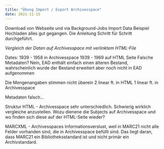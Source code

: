 ```yaml
---
title: "Übung Import / Export Archivesspace"
date: 2021-11-15
---
```


Download von Webseite und via Background-Jobs Import Data Beispiel Hochladen alles gut gegangen. Die Anleitung Schritt für Schritt durchgeführt.

*Vergleich der Daten auf Archivesspace mit verlinktem HTML-File*

Dates:
1939 - 1958 in Archivesspace
1939 - 1969 auf HTML Seite
Falsche Metadaten? Nein, EAD enthält einfach einen älteren Bestand, wahrscheinlich wurde der Bestand erweitert aber noch nicht in EAD aufgenommen

Die Mengenangaben stimmen nicht überein
2 linear ft. in HTML
1 linear ft. in Archivesspace

Metadaten falsch...

Struktur HTML - Archivesspace sehr unterschiedlich. Schwierig wirklich vergleiche anzustellen. Wozu dienene die Subjects auf Archivesspace und wo finden sich diese auf der HTML-Seite wieder?

MARCXML - Archivesspaces
Informationsverslust, weil in MARC21 nicht alle Felder vorhanden sind, die in Archivesspace befüllt sind. Das liegt daran, dass MARC21 ein Bibliotheksstandard ist und nicht primär ein Archivstandard.
